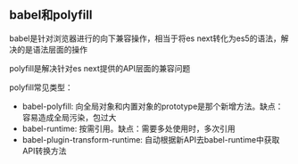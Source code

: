 
## babel和polyfill

babel是针对浏览器进行的向下兼容操作，相当于将es next转化为es5的语法，解决的是语法层面的操作

polyfill是解决针对es next提供的API层面的兼容问题

polyfill常见类型：

* babel-polyfill: 向全局对象和内置对象的prototype是那个新增方法。缺点：容易造成全局污染，包过大
* babel-runtime: 按需引用。缺点：需要多处使用时，多次引用
* babel-plugin-transform-runtime: 自动根据新API去babel-runtime中获取API转换方法
